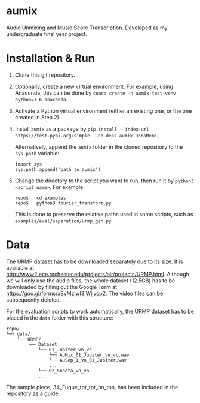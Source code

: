 # aumix
Audio Unmixing and Music Score Transcription. Developed as my undergraduate final year project.

# Installation & Run
1. Clone this git repository.
2. Optionally, create a new virtual environment. For example, using Anaconda, this can be done by `conda create -n aumix-test-venv python=3.6 anaconda`.
3. Activate a Python virtual environment (either an existing one, or the one created in Step 2).
4. Install `aumix` as a package by `pip install --index-url https://test.pypi.org/simple --no-deps aumix-DoraMemo`.

   Alternatively, append the `aumix` folder in the cloned repository to the `sys.path` variable:
   ```
   import sys
   sys.path.append("path_to_aumix")
   ```
4. Change the directory to the script you want to run, then run it by `python3 <script_name>`. For example:

   ```
   repo$   cd examples
   repo$   python3 fourier_transform.py
   ```
   
   This is done to preserve the relative paths used in some scripts, such as `examples/eval/separation/urmp_gen.py`.
   
   
# Data
The URMP dataset has to be downloaded separately due to its size. It is available at http://www2.ece.rochester.edu/projects/air/projects/URMP.html. Although we will only use the audio files, the whole dataset (12.5GB) has to be downloaded by filling out the Google Form at https://goo.gl/forms/xSvMzlwl3IWijvcp2. The video files can be subsequently deleted.

For the evaluation scripts to work automatically, the URMP dataset has to be placed in the `data` folder with this structure:
```
repo/
└── data/
    └── URMP/
        └── Dataset
            └── 01_Jupiter_vn_vc
                └── AuMix_01_Jupiter_vn_vc.wav
                └── AuSep_1_vn_01_Jupiter.wav
                ...
            └── 02_Sonata_vn_vn
            ...
```
The sample piece, 34_Fugue_tpt_tpt_hn_tbn, has been included in the repository as a guide.
